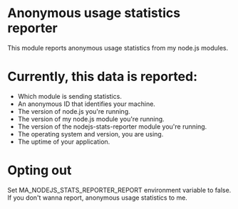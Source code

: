 # Anonymous usage statistics reporter
This module reports anonymous usage statistics from my node.js modules.

# Currently, this data is reported:
- Which module is sending statistics.
- An anonymous ID that identifies your machine.
- The version of node.js you're running.
- The version of my node.js module you're running.
- The version of the nodejs-stats-reporter module you're running.
- The operating system and version, you are using.
- The uptime of your application.

# Opting out

Set MA_NODEJS_STATS_REPORTER_REPORT environment variable to false. If you don't wanna report, anonymous usage statistics to me.